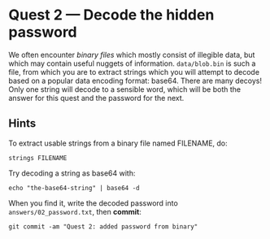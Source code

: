 # Quest 2 — Decode the hidden password

We often encounter _binary files_ which mostly consist of illegible data, but
which may contain useful nuggets of information. `data/blob.bin` is such a file,
from which you are to extract strings which you will attempt to decode based on
a popular data encoding format: base64. There are many decoys! Only one string
will decode to a sensible word, which will be both the answer for this quest and
the password for the next.

## Hints

To extract usable strings from a binary file named FILENAME, do:

```
strings FILENAME
```

Try decoding a string as base64 with:

```
echo "the-base64-string" | base64 -d
```

When you find it, write the decoded password into `answers/02_password.txt`,
then **commit**:

```
git commit -am "Quest 2: added password from binary"
```
